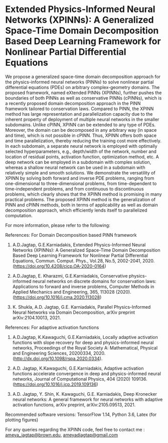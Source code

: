 # Extended Physics-Informed Neural Networks (XPINNs): A Generalized Space-Time Domain Decomposition Based Deep Learning Framework for Nonlinear Partial Differential Equations


We propose a generalized space-time domain decomposition approach for the physics-informed neural networks (PINNs) to solve nonlinear partial differential equations (PDEs) on arbitrary complex-geometry domains. The proposed framework, named eXtended PINNs (XPINNs), further pushes the boundaries of both PINNs as well as conservative PINNs (cPINNs), which is a recently proposed domain decomposition approach in the PINN framework tailored to conservation laws. Compared to PINN, the XPINN method has large representation and parallelization capacity due to the inherent property of deployment of multiple neural networks in the smaller subdomains. Unlike cPINN, XPINN can be extended to any type of PDEs. Moreover, the domain can be decomposed in any arbitrary way (in space and time), which is not possible in cPINN. Thus, XPINN offers both space and time parallelization, thereby reducing the training cost more effectively. In each subdomain, a separate neural network is employed with optimally selected hyperparameters, e.g., depth/width of the network, number and location of residual points, activation function, optimization method, etc. A deep network can be employed in a subdomain with complex solution, whereas a shallow neural network can be used in a subdomain with relatively simple and smooth solutions. We demonstrate the versatility of XPINN by solving both forward and inverse PDE problems, ranging from one-dimensional to three-dimensional problems, from time-dependent to time-independent problems, and from continuous to discontinuous problems, which clearly shows that the XPINN method is promising in many practical problems. The proposed XPINN method is the generalization of PINN and cPINN methods, both in terms of applicability as well as domain decomposition approach, which efficiently lends itself to parallelized computation.

For more information, please refer to the following: 

References: For Domain Decomposition based PINN framework

1. A.D.Jagtap, G.E.Karniadakis, Extended Physics-Informed Neural Networks (XPINNs): A Generalized Space-Time Domain Decomposition Based Deep Learning Framework for Nonlinear Partial Differential Equations, Commun. Comput. Phys., Vol.28, No.5, 2002-2041, 2020. (https://doi.org/10.4208/cicp.OA-2020-0164)

2. A.D.Jagtap, E. Kharazmi, G.E.Karniadakis, Conservative physics-informed neural networks on discrete domains for conservation laws: Applications to forward and inverse problems, Computer Methods in Applied Mechanics and Engineering, 365, 113028 (2020). (https://doi.org/10.1016/j.cma.2020.113028)

3. K. Shukla, A.D. Jagtap, G.E. Karniadakis, Parallel Physics-Informed Neural Networks via Domain Decomposition, arXiv preprint arXiv:2104.10013, 2021.

References: For adaptive activation functions

1. A.D.Jagtap, K.Kawaguchi, G.E.Karniadakis, Locally adaptive activation functions with slope recovery for deep and physics-informed neural networks, Proceedings of the Royal Society A: Mathematical, Physical and Engineering Sciences, 20200334, 2020. (http://dx.doi.org/10.1098/rspa.2020.0334).

2. A.D. Jagtap, K.Kawaguchi, G.E.Karniadakis, Adaptive activation functions accelerate convergence in deep and physics-informed neural networks, Journal of Computational Physics, 404 (2020) 109136. (https://doi.org/10.1016/j.jcp.2019.109136)

3. A.D. Jagtap, Y. Shin, K. Kawaguchi, G.E. Karniadakis, Deep Kronecker neural networks: A general framework for neural networks with adaptive activation functions,
arXiv preprint, arXiv:2105.09513, 2021.


Recommended software versions: TensorFlow 1.14, Python 3.6, Latex (for plotting figures)

For any queries regarding the XPINN code, feel free to contact me : ameya_jagtap@brown.edu, ameyadjagtap@gmail.com
